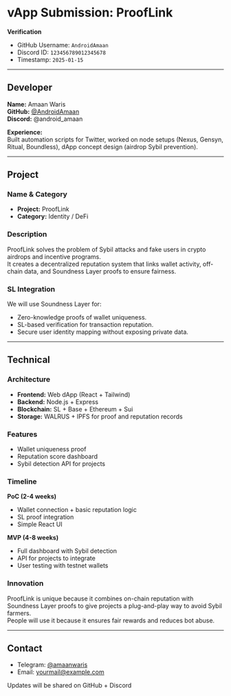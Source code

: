 
# vApp Submission: ProofLink

**Verification**  
- GitHub Username: `AndroidAmaan`  
- Discord ID: `123456789012345678`  
- Timestamp: `2025-01-15`  

---

## Developer

**Name:** Amaan Waris  
**GitHub:** [@AndroidAmaan](https://github.com/AndroidAmaan)  
**Discord:** @android_amaan  

**Experience:**  
Built automation scripts for Twitter, worked on node setups (Nexus, Gensyn, Ritual, Boundless), dApp concept design (airdrop Sybil prevention).

---

## Project

### Name & Category
- **Project:** ProofLink  
- **Category:** Identity / DeFi  

### Description
ProofLink solves the problem of Sybil attacks and fake users in crypto airdrops and incentive programs.  
It creates a decentralized reputation system that links wallet activity, off-chain data, and Soundness Layer proofs to ensure fairness.

### SL Integration
We will use Soundness Layer for:  
- Zero-knowledge proofs of wallet uniqueness.  
- SL-based verification for transaction reputation.  
- Secure user identity mapping without exposing private data.

---

## Technical

### Architecture
- **Frontend:** Web dApp (React + Tailwind)  
- **Backend:** Node.js + Express  
- **Blockchain:** SL + Base + Ethereum + Sui  
- **Storage:** WALRUS + IPFS for proof and reputation records  

### Features
- Wallet uniqueness proof  
- Reputation score dashboard  
- Sybil detection API for projects  

### Timeline
**PoC (2-4 weeks)**  
- Wallet connection + basic reputation logic  
- SL proof integration  
- Simple React UI  

**MVP (4-8 weeks)**  
- Full dashboard with Sybil detection  
- API for projects to integrate  
- User testing with testnet wallets  

### Innovation
ProofLink is unique because it combines on-chain reputation with Soundness Layer proofs to give projects a plug-and-play way to avoid Sybil farmers.  
People will use it because it ensures fair rewards and reduces bot abuse.

---

## Contact
- Telegram: [@amaanwaris](https://t.me/amaanwaris)  
- Email: yourmail@example.com  

Updates will be shared on GitHub + Discord
